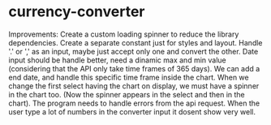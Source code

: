 # currency-converter

Improvements:
Create a custom loading spinner to reduce the library dependencies.
Create a separate constant just for styles and layout.
Handle '.' or ',' as an input, maybe just accept only one and convert the other.
Date input should be handle better, need a dinamic max and min value (considering that the API only take time frames of 365 days).
We can add a end date, and handle this specific time frame inside the chart.
When we change the first select having the chart on display, we must have a spinner in the chart too. (Now the spinner appears in the select and then in the chart).
The program needs to handle errors from the api request.
When the user type a lot of numbers in the converter input it dosent show very well.
